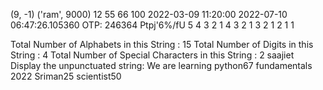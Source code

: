 (9, -1)
('ram', 9000)
12
55
66
100
2022-03-09 11:20:00
2022-07-10 06:47:26.105360
OTP: 246364
Ptpj'6%/fU
5 4 3 2 1 
4 3 2 1 
3 2 1 
2 1 
1 

Total Number of Alphabets in this String :   15
Total Number of Digits in this String :   4
Total Number of Special Characters in this String :   2
saajiet
Display the unpunctuated string:  We are learning python67 fundamentals
2022
Sriman25
scientist50
